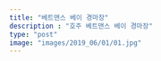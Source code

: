 ```yaml
---
title: "베트맨스 베이 경마장"
description : "호주 베트맨스 베이 경마장"
type: "post"
image: "images/2019_06/01/01.jpg"
---
```


